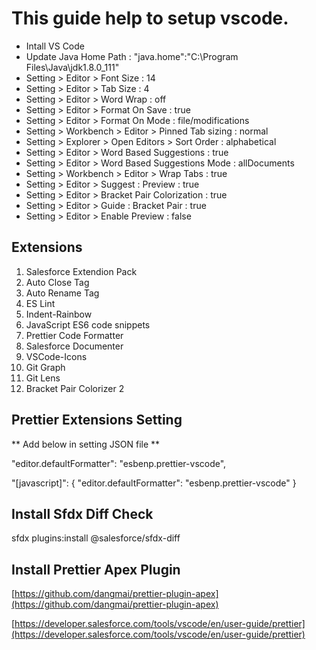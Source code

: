 # This guide help to setup vscode.

* Intall VS Code
* Update Java Home Path : "java.home":"C:\\Program Files\\Java\\jdk1.8.0_111"
* Setting > Editor > Font Size : 14
* Setting > Editor > Tab Size : 4
* Setting > Editor > Word Wrap : off
* Setting > Editor > Format On Save : true
* Setting > Editor > Format On Mode : file/modifications
* Setting > Workbench > Editor > Pinned Tab sizing : normal
* Setting > Explorer > Open Editors > Sort Order : alphabetical
* Setting > Editor > Word Based Suggestions : true
* Setting > Editor > Word Based Suggestions Mode : allDocuments
* Setting > Workbench > Editor > Wrap Tabs : true
* Setting > Editor > Suggest : Preview : true
* Setting > Editor > Bracket Pair Colorization : true
* Setting > Editor > Guide : Bracket Pair : true
* Setting > Editor > Enable Preview : false

## Extensions
  1. Salesforce Extendion Pack
  2. Auto Close Tag
  3. Auto Rename Tag
  4. ES Lint
  5. Indent-Rainbow
  6. JavaScript ES6 code snippets
  7. Prettier Code Formatter
  8. Salesforce Documenter
  9. VSCode-Icons
  10. Git Graph
  11. Git Lens
  12. Bracket Pair Colorizer 2

## Prettier Extensions Setting 
** Add below in setting JSON file **

  "editor.defaultFormatter": "esbenp.prettier-vscode",
  
  "[javascript]": {
      "editor.defaultFormatter": "esbenp.prettier-vscode"
  }

## Install Sfdx Diff Check
   sfdx plugins:install @salesforce/sfdx-diff
   
## Install Prettier Apex Plugin
  [https://github.com/dangmai/prettier-plugin-apex](https://github.com/dangmai/prettier-plugin-apex)
  
  [https://developer.salesforce.com/tools/vscode/en/user-guide/prettier](https://developer.salesforce.com/tools/vscode/en/user-guide/prettier)
    
